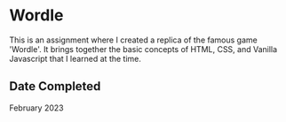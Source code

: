 # Wordle
This is an assignment where I created a replica of the famous game 'Wordle'. It brings together the basic concepts of HTML, CSS, and Vanilla
Javascript that I learned at the time.

## Date Completed
February 2023


